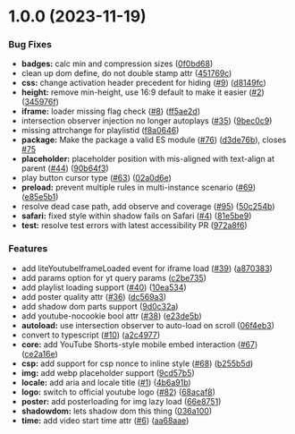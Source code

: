 # 1.0.0 (2023-11-19)


### Bug Fixes

* **badges:** calc min and compression sizes ([0f0bd68](https://github.com/cshawaus/lite-youtube/commit/0f0bd6833304d0950a2ba1fc86b86ef7fb626774))
* clean up dom define, do not double stamp attr ([451769c](https://github.com/cshawaus/lite-youtube/commit/451769c6b56f5c40fcb35c2beb26663bd29ff774))
* **css:** change activation header precedent for hiding ([#9](https://github.com/cshawaus/lite-youtube/issues/9)) ([d8149fc](https://github.com/cshawaus/lite-youtube/commit/d8149fcabe4840620fabb2e67d334e733affb010))
* **height:** remove min-height, use 16:9 default to make it easier ([#2](https://github.com/cshawaus/lite-youtube/issues/2)) ([345976f](https://github.com/cshawaus/lite-youtube/commit/345976fe3258b9bb77de1dee5783abec0fae2dcb))
* **iframe:** loader missing flag check ([#8](https://github.com/cshawaus/lite-youtube/issues/8)) ([ff5ae2d](https://github.com/cshawaus/lite-youtube/commit/ff5ae2d8c317568479f883046db5b4233fc3c805))
* intersection observer injection no longer autoplays ([#35](https://github.com/cshawaus/lite-youtube/issues/35)) ([9bec0c9](https://github.com/cshawaus/lite-youtube/commit/9bec0c947e11ce48c966e3b53275ca19751b29ba))
* missing attrchange for playlistid ([f8a0646](https://github.com/cshawaus/lite-youtube/commit/f8a0646dbb85051630a0539b508f9d25876c7fbc))
* **package:** Make the package a valid ES module ([#76](https://github.com/cshawaus/lite-youtube/issues/76)) ([d3de76b](https://github.com/cshawaus/lite-youtube/commit/d3de76b5602eb368d5fb0a2bfa05f8b5af887a92)), closes [#75](https://github.com/cshawaus/lite-youtube/issues/75)
* **placeholder:** placeholder position with mis-aligned with text-align at parent ([#44](https://github.com/cshawaus/lite-youtube/issues/44)) ([90b64f3](https://github.com/cshawaus/lite-youtube/commit/90b64f350970a7e9abf426d6822be7274d4f159d))
* play button cursor type ([#63](https://github.com/cshawaus/lite-youtube/issues/63)) ([02a0d6e](https://github.com/cshawaus/lite-youtube/commit/02a0d6e0dd8712033dc81a5b1453e558a827b033))
* **preload:** prevent multiple rules in multi-instance scenario ([#69](https://github.com/cshawaus/lite-youtube/issues/69)) ([e85e5b1](https://github.com/cshawaus/lite-youtube/commit/e85e5b1717bf7c58b19a43945e5a8a8e42a0e3e8))
* resolve dead case path, add observe and coverage ([#95](https://github.com/cshawaus/lite-youtube/issues/95)) ([50c254b](https://github.com/cshawaus/lite-youtube/commit/50c254b579e92c39488af4b70a7240f96ba36eeb))
* **safari:** fixed style within shadow fails on Safari ([#4](https://github.com/cshawaus/lite-youtube/issues/4)) ([81e5be9](https://github.com/cshawaus/lite-youtube/commit/81e5be98f8b391a31b127d6450aebc4fa8c2ba25))
* **test:** resolve test errors with latest accessibility PR ([972a8f6](https://github.com/cshawaus/lite-youtube/commit/972a8f6271a50c2501c6d51ee578416571324662))


### Features

* add liteYoutubeIframeLoaded event for iframe load ([#39](https://github.com/cshawaus/lite-youtube/issues/39)) ([a870383](https://github.com/cshawaus/lite-youtube/commit/a870383f2968dffca1d48cfda1e32595d46087f5))
* add params option for yt query params ([c2be735](https://github.com/cshawaus/lite-youtube/commit/c2be7352dc4b410a386f69b8f62bfaa56a8b0f1f))
* add playlist loading support ([#40](https://github.com/cshawaus/lite-youtube/issues/40)) ([10ea534](https://github.com/cshawaus/lite-youtube/commit/10ea534880d71001424b0ada88e744704952b44a))
* add poster quality attr ([#36](https://github.com/cshawaus/lite-youtube/issues/36)) ([dc569a3](https://github.com/cshawaus/lite-youtube/commit/dc569a333424c72e9e6479c51e4113d66683d798))
* add shadow dom parts support ([9d0c32a](https://github.com/cshawaus/lite-youtube/commit/9d0c32a7291589678d8f79fe3f272d064626d6d3))
* add youtube-nocookie bool attr ([#38](https://github.com/cshawaus/lite-youtube/issues/38)) ([e23de5b](https://github.com/cshawaus/lite-youtube/commit/e23de5b0a70fb92ec933b0fd8d3e109e1fdef090))
* **autoload:** use intersection observer to auto-load on scroll ([06f4eb3](https://github.com/cshawaus/lite-youtube/commit/06f4eb3978e8de61b6a86051d83abe80734b989a))
* convert to typescript ([#10](https://github.com/cshawaus/lite-youtube/issues/10)) ([a2c4977](https://github.com/cshawaus/lite-youtube/commit/a2c497772a80265588fa600ed7ea59b47d4181d7))
* **core:** add YouTube Shorts-style mobile embed interaction ([#67](https://github.com/cshawaus/lite-youtube/issues/67)) ([ce2a16e](https://github.com/cshawaus/lite-youtube/commit/ce2a16ea646323a0769cb6dd5d4dc1d45e3eed1c))
* **csp:** add support for csp nonce to inline style ([#68](https://github.com/cshawaus/lite-youtube/issues/68)) ([b255b5d](https://github.com/cshawaus/lite-youtube/commit/b255b5d701004769bfdca4e1b729f3e0472bd947))
* **img:** add webp placeholder support ([9cd57b5](https://github.com/cshawaus/lite-youtube/commit/9cd57b5be7969f2f1fb1ff3f19b60d2175f540f9))
* **locale:** add aria and locale title ([#1](https://github.com/cshawaus/lite-youtube/issues/1)) ([4b6a91b](https://github.com/cshawaus/lite-youtube/commit/4b6a91bd95703a6a57abffd32268894ec9a8a8d2))
* **logo:** switch to official youtube logo ([#82](https://github.com/cshawaus/lite-youtube/issues/82)) ([68acaf8](https://github.com/cshawaus/lite-youtube/commit/68acaf89e5ac638c9a6feeb851788359ef576d2b))
* **poster:** add posterloading for img lazy load ([66e8751](https://github.com/cshawaus/lite-youtube/commit/66e87517acb09f48a8387124b0e8cb21b00e940a))
* **shadowdom:** lets shadow dom this thing ([036a100](https://github.com/cshawaus/lite-youtube/commit/036a10056bb10786baa265ba92acf0125dd0905e))
* **time:** add video start time attr ([#6](https://github.com/cshawaus/lite-youtube/issues/6)) ([aa68aae](https://github.com/cshawaus/lite-youtube/commit/aa68aae034ffa27cd41eb9b7522bb2f775bb7ff7))
